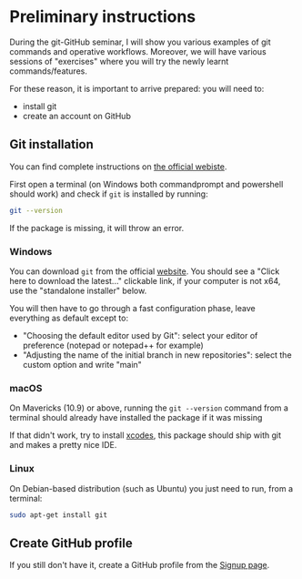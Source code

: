 # Preliminary instructions

During the git-GitHub seminar, I will show you various examples of git commands
and operative workflows. Moreover, we will have various sessions of "exercises"
where you will try the newly learnt commands/features.

For these reason, it is important to arrive prepared: you will need to:

- install git
- create an account on GitHub

## Git installation

You can find complete instructions on
[the official webiste](https://git-scm.com/book/en/v2/Getting-Started-Installing-Git).

First open a terminal (on Windows both commandprompt and powershell should work)
and check if `git` is installed by running:

```bash
git --version
```

If the package is missing, it will throw an error.

### Windows

You can download `git` from the official
[website](https://git-scm.com/download/win). You should see a "Click here to
download the latest..." clickable link, if your computer is not x64, use the
"standalone installer" below.

You will then have to go through a fast configuration phase, leave everything as
default except to:

- "Choosing the default editor used by Git": select your editor of preference
  (notepad or notepad++ for example)
- "Adjusting the name of the initial branch in new repositories": select the
  custom option and write "main"

### macOS

On Mavericks (10.9) or above, running the `git --version` command from a
terminal should already have installed the package if it was missing

If that didn't work, try to install
[xcodes](https://developer.apple.com/xcode/), this package should ship with git
and makes a pretty nice IDE.

### Linux

On Debian-based distribution (such as Ubuntu) you just need to run, from a
terminal:

```bash
sudo apt-get install git
```

## Create GitHub profile

If you still don't have it, create a GitHub profile from the
[Signup page](https://github.com/signup).
